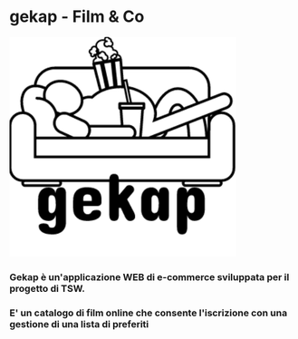 # gekap - Film & Co
![Logo Gekap](/web/images/logoNero.png)
### Gekap è un'applicazione WEB di e-commerce sviluppata per il progetto di TSW.
### E' un catalogo di film online che consente l'iscrizione con una gestione di una lista di preferiti 

